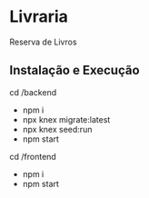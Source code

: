# Livraria

Reserva de Livros

## Instalação e Execução

cd /backend
- npm i
- npx knex migrate:latest
- npx knex seed:run
- npm start 

cd /frontend
- npm i
- npm start
